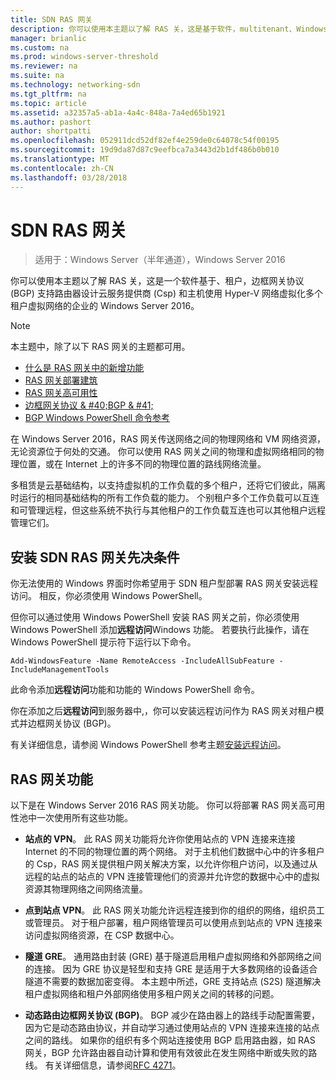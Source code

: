 ```yaml
---
title: SDN RAS 网关
description: 你可以使用本主题以了解 RAS 关，这是基于软件，multitenant、Windows Server 2016 中的边框网关协议 (BGP) 支持路由器。
manager: brianlic
ms.custom: na
ms.prod: windows-server-threshold
ms.reviewer: na
ms.suite: na
ms.technology: networking-sdn
ms.tgt_pltfrm: na
ms.topic: article
ms.assetid: a32357a5-ab1a-4a4c-848a-7a4ed65b1921
ms.author: pashort
author: shortpatti
ms.openlocfilehash: 052911dcd52df82ef4e259de0c64078c54f00195
ms.sourcegitcommit: 19d9da87d87c9eefbca7a3443d2b1df486b0b010
ms.translationtype: MT
ms.contentlocale: zh-CN
ms.lasthandoff: 03/28/2018
---
```

# <a name="ras-gateway-for-sdn"></a>SDN RAS 网关

>适用于：Windows Server（半年通道），Windows Server 2016

你可以使用本主题以了解 RAS 关，这是一个软件基于、租户，边框网关协议 (BGP) 支持路由器设计云服务提供商 (Csp) 和主机使用 Hyper-V 网络虚拟化多个租户虚拟网络的企业的 Windows Server 2016。  
  
> [!NOTE]  
> 本主题中，除了以下 RAS 网关的主题都可用。  
>   
> -   [什么是 RAS 网关中的新增功能](../../../sdn/technologies/network-function-virtualization/What-s-New-in-RAS-Gateway.md)  
> -   [RAS 网关部署建筑](../../../sdn/technologies/network-function-virtualization/RAS-Gateway-Deployment-Architecture.md)  
> -   [RAS 网关高可用性](../../../sdn/technologies/network-function-virtualization/RAS-Gateway-High-Availability.md)  
> -   [边框网关协议 & #40;BGP & #41;](../../../../remote/remote-access/bgp/Border-Gateway-Protocol-BGP.md)  
> -   [BGP Windows PowerShell 命令参考](../../../../remote/remote-access/bgp/BGP-Windows-PowerShell-Command-Reference.md)  
  
在 Windows Server 2016，RAS 网关传送网络之间的物理网络和 VM 网络资源，无论资源位于何处的交通。 你可以使用 RAS 网关之间的物理和虚拟网络相同的物理位置，或在 Internet 上的许多不同的物理位置的路线网络流量。  
  
多租赁是云基础结构，以支持虚拟机的工作负载的多个租户，还将它们彼此，隔离时运行的相同基础结构的所有工作负载的能力。 个别租户多个工作负载可以互连和可管理远程，但这些系统不执行与其他租户的工作负载互连也可以其他租户远程管理它们。  
  
## <a name="prerequisites-for-installing-ras-gateway-for-sdn"></a>安装 SDN RAS 网关先决条件  
你无法使用的 Windows 界面时你希望用于 SDN 租户型部署 RAS 网关安装远程访问。 相反，你必须使用 Windows PowerShell。  
  
但你可以通过使用 Windows PowerShell 安装 RAS 网关之前，你必须使用 Windows PowerShell 添加**远程访问**Windows 功能。 若要执行此操作，请在 Windows PowerShell 提示符下运行以下命令。  
  
`Add-WindowsFeature -Name RemoteAccess -IncludeAllSubFeature -IncludeManagementTools`  
  
此命令添加**远程访问**功能和功能的 Windows PowerShell 命令。  
  
你在添加之后**远程访问**到服务器中,，你可以安装远程访问作为 RAS 网关对租户模式并边框网关协议 (BGP)。  
  
有关详细信息，请参阅 Windows PowerShell 参考主题[安装远程访问](https://technet.microsoft.com/library/hh918408.aspx)。  
  
## <a name="ras-gateway-features"></a>RAS 网关功能  
以下是在 Windows Server 2016 RAS 网关功能。 你可以将部署 RAS 网关高可用性池中一次使用所有这些功能。  
  
-   **站点的 VPN**。 此 RAS 网关功能将允许你使用站点的 VPN 连接来连接 Internet 的不同的物理位置的两个网络。 对于主机他们数据中心中的许多租户的 Csp，RAS 网关提供租户网关解决方案，以允许你租户访问，以及通过从远程的站点的站点的 VPN 连接管理他们的资源并允许您的数据中心中的虚拟资源其物理网络之间网络流量。  
  
-   **点到站点 VPN**。 此 RAS 网关功能允许远程连接到你的组织的网络，组织员工或管理员。  对于租户部署，租户网络管理员可以使用点到站点的 VPN 连接来访问虚拟网络资源，在 CSP 数据中心。  
  
-   **隧道 GRE**。 通用路由封装 (GRE) 基于隧道启用租户虚拟网络和外部网络之间的连接。 因为 GRE 协议是轻型和支持 GRE 是适用于大多数网络的设备适合隧道不需要的数据加密变得。 本主题中所述，GRE 支持站点 (S2S) 隧道解决租户虚拟网络和租户外部网络使用多租户网关之间的转移的问题。  
  
-   **动态路由边框网关协议 (BGP)**。 BGP 减少在路由器上的路线手动配置需要，因为它是动态路由协议，并自动学习通过使用站点的 VPN 连接来连接的站点之间的路线。 如果你的组织有多个网站连接使用 BGP 启用路由器，如 RAS 网关，BGP 允许路由器自动计算和使用有效彼此在发生网络中断或失败的路线。 有关详细信息，请参阅[RFC 4271](https://tools.ietf.org/html/rfc4271)。  
  

  


